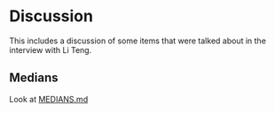 # Discussion

This includes a discussion of some items that were talked about in the interview with Li Teng.

<h2>Medians</h2>
Look at <a href="MEDIANS.md">MEDIANS.md</a>
